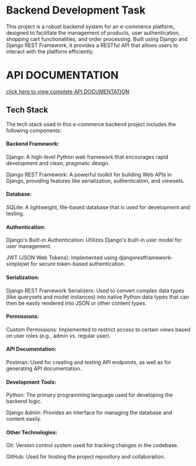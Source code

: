 
# Backend Development Task

This project is a robust backend system for an e-commerce platform, designed to facilitate the management of products, user authentication, shopping cart functionalities, and order processing. Built using Django and Django REST Framework, it provides a RESTful API that allows users to interact with the platform efficiently.

# API DOCUMENTATION

[click here to view complete API DOCUMENTATION ](https://documenter.getpostman.com/view/39599042/2sAY55ZxLm)



## Tech Stack

The tech stack used in this e-commerce backend project includes the following components:


#### Backend Framework: 
Django: A high-level Python web framework that encourages rapid development and clean, pragmatic design.

Django REST Framework: A powerful toolkit for building Web APIs in Django, providing features like serialization, authentication, and viewsets.

#### Database:
SQLite: A lightweight, file-based database that is used for development and testing. 

#### Authentication:
Django's Built-in Authentication: Utilizes Django's built-in user model for user management.

JWT (JSON Web Tokens): Implemented using djangorestframework-simplejwt for secure token-based authentication.

#### Serialization:
Django REST Framework Serializers: Used to convert complex data types (like querysets and model instances) into native Python data types that can then be easily rendered into JSON or other content types.

#### Permissions:
Custom Permissions: Implemented to restrict access to certain views based on user roles (e.g., admin vs. regular user).

#### API Documentation:
Postman: Used for creating and testing API endpoints, as well as for generating API documentation.

#### Development Tools:
Python: The primary programming language used for developing the backend logic.

Django Admin: Provides an interface for managing the database and content easily.

#### Other Technologies:

Git: Version control system used for tracking changes in the codebase.

GitHub: Used for hosting the project repository and collaboration.




